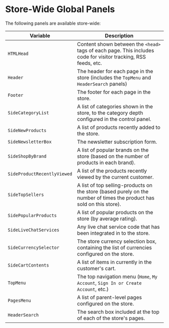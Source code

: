 # <span class="jumptarget">Store-Wide Global Panels</span>

The following panels are available store-wide:

| Variable | Description |
|-----------------|------------------|
| `HTMLHead` | Content shown between the `<head>` tags of each page. This includes code for visitor tracking, RSS feeds, etc. |
| `Header` | The header for each page in the store (includes the `TopMenu` and `HeaderSearch` panels) |
| `Footer` | The footer for each page in the store. |
| `SideCategoryList` | A list of categories shown in the store, to the category depth configured in the control panel. |
| `SideNewProducts` | A list of products recently added to the store. |
| `SideNewsletterBox` | The newsletter subscription form. |
| `SideShopByBrand` | A list of popular brands on the store (based on the number of products in each brand). |
| `SideProductRecentlyViewed` | A list of the products recently viewed by the current customer. |
| `SideTopSellers` | A list of top selling-products on the store (based purely on the number of times the product has sold on this store). |
| `SidePopularProducts` | A list of popular products on the store (by average rating). |
| `SideLiveChatServices` | Any live chat service code that has been integrated in to the store. |
| `SideCurrencySelector` | The store currency selection box, containing the list of currencies configured on the store. |
| `SideCartContents` | A list of items in currently in the customer's cart. |
| `TopMenu` | The top navigation menu (`Home`, `My Account`, `Sign In or Create Account`, etc.) |
| `PagesMenu` | A list of parent-level pages configured on the store. |
| `HeaderSearch` | The search box included at the top of each of the store's pages. |
